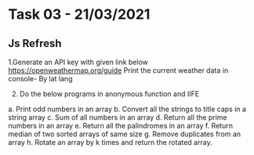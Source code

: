 # Task 03 - 21/03/2021
## Js Refresh

1.Generate an API key with given link below https://openweathermap.org/guide Print the current weather data in console- By lat lang 

2. Do the below programs in anonymous function and IIFE

a. Print odd numbers in an array
b. Convert all the strings to title caps in a string array 
c. Sum of all numbers in an array 
d. Return all the prime numbers in an array 
e. Return all the palindromes in an array 
f. Return median of two sorted arrays of same size 
g. Remove duplicates from an array 
h. Rotate an array by k times and return the rotated array.
